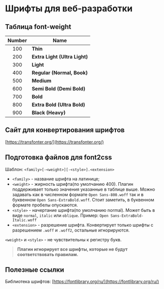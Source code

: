 # Шрифты для веб-разработки

## Таблица font-weight

| Number        | Name                          |
| :-----------: | ----------------------------  |
| 100           | **Thin**                      |
| 200           | **Extra Light (Ultra Light)** |
| 300           | **Light**                     |
| 400           | **Regular (Normal, Book)**    |
| 500           | **Medium**                    |
| 600           | **Semi Bold (Demi Bold)**     |
| 700           | **Bold**                      |
| 800           | **Extra Bold (Ultra Bold)**   |
| 900           | **Black (Heavy)**             |

## Сайт для конвертирования шрифтов
[https://transfonter.org/](https://transfonter.org/)

## Подготовка файлов для font2css
Шаблон:
```<family>[-<weight>][-<style>].<extension>```
+ ```<family>```  - название шрифта на латинице;
+ ```<weight>```  - жирность шрифта(по умолчанию 400). Плагин поддерживает только значения указанные в таблице выше. Можно задавать как в численном формате ```Open Sans-800.woff``` так и в буквенном ```Open Sans-ExtraBold.woff```. Стоит заметить, в буквенном формате пробелы опускаются.
+ ```<style>``` - начертание шрифта(по умолчанию normal). Может быть в виде ```normal```, ```italic``` или ```oblique```. Пример: ```Open Sans-ExtraBold-Italic.woff```
+ ```<extension>``` - разрешение шрифта. Конвертирует только шрифты с разрешением ```.woff``` и ```.woff2```, остальные игнорируются. 

```<weight>``` и ```<style>``` - не чувствительны к регистру букв.

> **Плагин игнорирует все шрифты, которые не будут соответствовать правилам.**

## Полезные ссылки
Библиотека шрифтов: [https://fontlibrary.org/ru/](https://fontlibrary.org/ru/)
